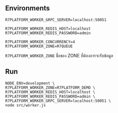 ## Environments
```env
R7PLATFORM_WORKER_GRPC_SERVER=localhost:50051

R7PLATFORM_WORKER_REDIS_HOST=localhost
R7PLATFORM_WORKER_REDIS_PASSWORD=admin

R7PLATFORM_WORKER_CONCURRENCY=4
R7PLATFORM_WORKER_ZONE=R7QUEUE
```

`R7PLATFORM_WORKER_ZONE` ชื่อของ ZONE ที่ต้องการจะรับข้อมูล

## Run

```shell
NODE_ENV=development \
R7PLATFORM_WORKER_ZONE=R7PLATFORM_DEMO \
R7PLATFORM_WORKER_REDIS_HOST=localhost \
R7PLATFORM_WORKER_REDIS_PASSWORD=admin \
R7PLATFORM_WORKER_GRPC_SERVER=localhost:50051 \
node src/worker.js
```